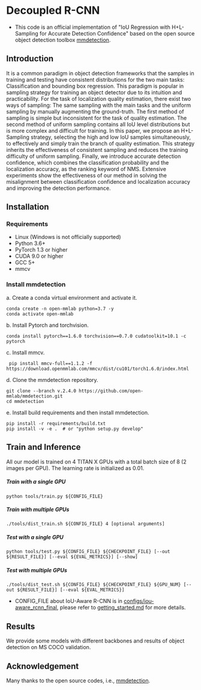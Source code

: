 # Decoupled R-CNN

- This code is an official implementation of "IoU Regression with H+L-Sampling for Accurate
Detection Confidence" based on the open source object detection toolbox [mmdetection](https://github.com/open-mmlab/mmdetection). 

## Introduction
It is a common paradigm in object detection frameworks that the samples in training
and testing have consistent distributions for the two main tasks: Classification and bounding box
regression. This paradigm is popular in sampling strategy for training an object detector due to
its intuition and practicability. For the task of localization quality estimation, there exist two ways
of sampling: The same sampling with the main tasks and the uniform sampling by manually
augmenting the ground-truth. The first method of sampling is simple but inconsistent for the task
of quality estimation. The second method of uniform sampling contains all IoU level distributions
but is more complex and difficult for training. In this paper, we propose an H+L-Sampling strategy,
selecting the high and low IoU samples simultaneously, to effectively and simply train the branch of
quality estimation. This strategy inherits the effectiveness of consistent sampling and reduces the
training difficulty of uniform sampling. Finally, we introduce accurate detection confidence, which
combines the classification probability and the localization accuracy, as the ranking keyword of NMS.
Extensive experiments show the effectiveness of our method in solving the misalignment between
classification confidence and localization accuracy and improving the detection performance.

## Installation

### Requirements

- Linux (Windows is not officially supported)
- Python 3.6+
- PyTorch 1.3 or higher
- CUDA 9.0 or higher
- GCC 5+
- mmcv

### Install mmdetection

a. Create a conda virtual environment and activate it.
```shell
conda create -n open-mmlab python=3.7 -y
conda activate open-mmlab
```

b. Install Pytorch and torchvision.

```shell
conda install pytorch==1.6.0 torchvision==0.7.0 cudatoolkit=10.1 -c pytorch
```

c. Install mmcv.

```shell
 pip install mmcv-full==1.1.2 -f https://download.openmmlab.com/mmcv/dist/cu101/torch1.6.0/index.html
```

d. Clone the mmdetection repository.

```shell
git clone --branch v.2.4.0 https://github.com/open-mmlab/mmdetection.git
cd mmdetection
```

e. Install build requirements and then install mmdetection.

```shell
pip install -r requirements/build.txt
pip install -v -e .  # or "python setup.py develop"
```

## Train and Inference
All our model is trained on 4 TITAN X GPUs with a total batch size of 8 (2 images per GPU). The learning rate is initialized as 0.01.

##### Train with a single GPU
```shell
python tools/train.py ${CONFIG_FILE}
```

##### Train with multiple GPUs
```shell
./tools/dist_train.sh ${CONFIG_FILE} 4 [optional arguments]
```

#####  Test with a single GPU

```shell
python tools/test.py ${CONFIG_FILE} ${CHECKPOINT_FILE} [--out ${RESULT_FILE}] [--eval ${EVAL_METRICS}] [--show]
```

#####  Test with multiple GPUs

```shell
./tools/dist_test.sh ${CONFIG_FILE} ${CHECKPOINT_FILE} ${GPU_NUM} [--out ${RESULT_FILE}] [--eval ${EVAL_METRICS}]
```

- CONFIG_FILE about IoU-Aware R-CNN is in [configs/iou-aware_rcnn_final](configs/iou-aware_rcnn_final), please refer to [getting_started.md](docs/getting_started.md) for more details.


## Results

We provide some models with different backbones and results of object detection on MS COCO validation.


## Acknowledgement
Many thanks to the open source codes, i.e., [mmdetection](https://github.com/open-mmlab/mmdetection).
